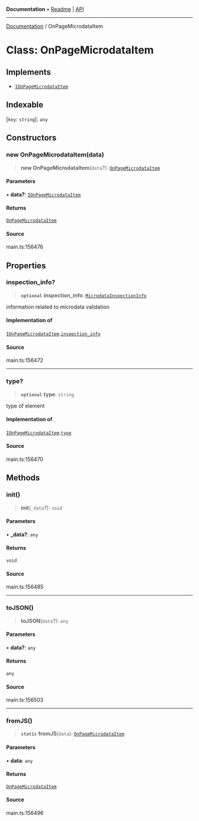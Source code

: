 **Documentation** • [Readme](../README.md) \| [API](../globals.md)

***

[Documentation](../README.md) / OnPageMicrodataItem

# Class: OnPageMicrodataItem

## Implements

- [`IOnPageMicrodataItem`](../interfaces/IOnPageMicrodataItem.md)

## Indexable

 \[`key`: `string`\]: `any`

## Constructors

### new OnPageMicrodataItem(data)

> **new OnPageMicrodataItem**(`data`?): [`OnPageMicrodataItem`](OnPageMicrodataItem.md)

#### Parameters

• **data?**: [`IOnPageMicrodataItem`](../interfaces/IOnPageMicrodataItem.md)

#### Returns

[`OnPageMicrodataItem`](OnPageMicrodataItem.md)

#### Source

main.ts:156476

## Properties

### inspection\_info?

> **`optional`** **inspection\_info**: [`MicrodataInspectionInfo`](MicrodataInspectionInfo.md)

information related to microdata validation

#### Implementation of

[`IOnPageMicrodataItem`](../interfaces/IOnPageMicrodataItem.md).[`inspection_info`](../interfaces/IOnPageMicrodataItem.md#inspection_info)

#### Source

main.ts:156472

***

### type?

> **`optional`** **type**: `string`

type of element

#### Implementation of

[`IOnPageMicrodataItem`](../interfaces/IOnPageMicrodataItem.md).[`type`](../interfaces/IOnPageMicrodataItem.md#type)

#### Source

main.ts:156470

## Methods

### init()

> **init**(`_data`?): `void`

#### Parameters

• **\_data?**: `any`

#### Returns

`void`

#### Source

main.ts:156485

***

### toJSON()

> **toJSON**(`data`?): `any`

#### Parameters

• **data?**: `any`

#### Returns

`any`

#### Source

main.ts:156503

***

### fromJS()

> **`static`** **fromJS**(`data`): [`OnPageMicrodataItem`](OnPageMicrodataItem.md)

#### Parameters

• **data**: `any`

#### Returns

[`OnPageMicrodataItem`](OnPageMicrodataItem.md)

#### Source

main.ts:156496
